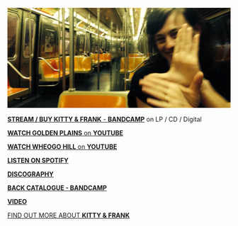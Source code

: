 ![](data/image/news/ltrain1.jpg)

[**STREAM / BUY KITTY & FRANK** - **BANDCAMP**](https://luciethorne.bandcamp.com/album/kitty-frank) on LP / CD / Digital

[**WATCH GOLDEN PLAINS** on **YOUTUBE**](https://www.youtube.com/watch?v=0n690pcpRtI)

[**WATCH WHEOGO HILL** on **YOUTUBE**](https://www.youtube.com/watch?v=yIl6_gXz4XA)

[**LISTEN ON SPOTIFY**](https://open.spotify.com/track/7GVmxWyH7ePZo1OjURJUtW?si=XhevbIgZQJ6G79iXV_pgVQ) 

[**DISCOGRAPHY**](?p=albums)

[**BACK CATALOGUE - BANDCAMP**](https://luciethorne.bandcamp.com/)

[**VIDEO**](?p=video)
 
[FIND OUT MORE ABOUT **KITTY & FRANK**](?p=albums/kitty-and-frank) 

<!--
<div class="yt-entry">
  <div class="yt-img">
    <a href="https://www.youtube.com/watch?v=DxTKUIL_tpI">
      <img src="http://i.ytimg.com/vi/DxTKUIL_tpI/default.jpg" width="120" height="90" />
    </a>
  </div>
  <div class="yt-txt">
    <a href="https://www.youtube.com/watch?v=DxTKUIL_tpI">The Rushing Dark</a><br />
    Video by Heike Qualitz
  </div>
</div>
-->